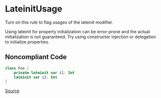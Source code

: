 # LateinitUsage

Turn on this rule to flag usages of the lateinit modifier.

Using lateinit for property initialization can be error-prone and the actual initialization is not
guaranteed. Try using constructor injection or delegation to initialize properties.

## Noncompliant Code

```kotlin
class Foo {
    private lateinit var i1: Int
    lateinit var i2: Int
}
```

[Source](https://arturbosch.github.io/detekt/potential-bugs.html#lateinitusage)
